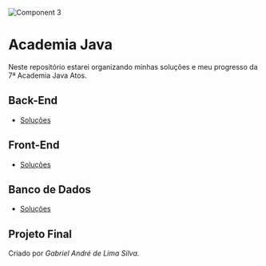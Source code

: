 ![Component 3](https://github.com/gabrielandre-math/AcademiaJavaAtos/assets/60861872/aba30a2d-1318-4115-836c-a75691970c1c)
# Academia Java 
Neste repositório estarei organizando minhas soluções e meu progresso da 7ª Academia Java Atos.


## Back-End

- [Soluções](https://github.com/gabrielandre-math/AcademiaJavaAtos/tree/main/Exercicios%20BackEnd)
## Front-End
- [Soluções](https://github.com/gabrielandre-math/AcademiaJava/tree/main/Exerc%C3%ADcios%20FrontEnd)

## Banco de Dados
- [Soluções](https://github.com/gabrielandre-math/AcademiaJavaAtos/tree/main/Exerc%C3%ADcios%20Banco%20de%20Dados)
## Projeto Final


Criado por _Gabriel André de Lima Silva._
